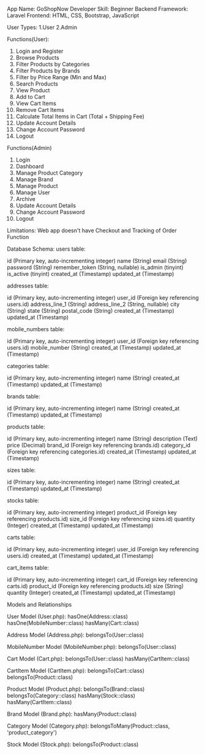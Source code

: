 App Name: GoShopNow
Developer Skill: Beginner 
Backend Framework: Laravel
Frontend: HTML, CSS, Bootstrap, JavaScript

User Types:
1.User
2.Admin

Functions(User):
1. Login and Register
2. Browse Products
3. Filter Products by Categories
4. Filter Products by Brands
6. Filter by Price Range (Min and Max)
7. Search Products
8. View Product
9. Add to Cart
10. View Cart Items
11. Remove Cart Items
12. Calculate Total Items in Cart (Total + Shipping Fee)
13. Update Account Details
14. Change Account Password
15. Logout


Functions(Admin)
1. Login
2. Dashboard 
3. Manage Product Category
4. Manage Brand
5. Manage Product
6. Manage User
7. Archive
8. Update Account Details
9. Change Account Password
10. Logout

Limitations:
Web app doesn't have Checkout and Tracking of Order Function

Database Schema:
users table:

id (Primary key, auto-incrementing integer)
name (String)
email (String)
password (String)
remember_token (String, nullable)
is_admin (tinyint)
is_active (tinyint)
created_at (Timestamp)
updated_at (Timestamp)

addresses table:

id (Primary key, auto-incrementing integer)
user_id (Foreign key referencing users.id)
address_line_1 (String)
address_line_2 (String, nullable)
city (String)
state (String)
postal_code (String)
created_at (Timestamp)
updated_at (Timestamp)

mobile_numbers table:

id (Primary key, auto-incrementing integer)
user_id (Foreign key referencing users.id)
mobile_number (String)
created_at (Timestamp)
updated_at (Timestamp)

categories table:

id (Primary key, auto-incrementing integer)
name (String)
created_at (Timestamp)
updated_at (Timestamp)

brands table:

id (Primary key, auto-incrementing integer)
name (String)
created_at (Timestamp)
updated_at (Timestamp)

products table:

id (Primary key, auto-incrementing integer)
name (String)
description (Text)
price (Decimal)
brand_id (Foreign key referencing brands.id)
category_id (Foreign key referencing categories.id)
created_at (Timestamp)
updated_at (Timestamp)


sizes table:

id (Primary key, auto-incrementing integer)
name (String)
created_at (Timestamp)
updated_at (Timestamp)

stocks table:

id (Primary key, auto-incrementing integer)
product_id (Foreign key referencing products.id)
size_id (Foreign key referencing sizes.id)
quantity (Integer)
created_at (Timestamp)
updated_at (Timestamp)

carts table:

id (Primary key, auto-incrementing integer)
user_id (Foreign key referencing users.id)
created_at (Timestamp)
updated_at (Timestamp)

cart_items table:

id (Primary key, auto-incrementing integer)
cart_id (Foreign key referencing carts.id)
product_id (Foreign key referencing products.id)
size (String)
quantity (Integer)
created_at (Timestamp)
updated_at (Timestamp)

Models and Relationships

User Model (User.php):
hasOne(Address::class)
hasOne(MobileNumber::class)
hasMany(Cart::class)

Address Model (Address.php):
belongsTo(User::class)

MobileNumber Model (MobileNumber.php):
belongsTo(User::class)

Cart Model (Cart.php):
belongsTo(User::class)
hasMany(CartItem::class)

CartItem Model (CartItem.php):
belongsTo(Cart::class)
belongsTo(Product::class)


Product Model (Product.php):
belongsTo(Brand::class)
belongsTo(Category::class)
hasMany(Stock::class)
hasMany(CartItem::class)

Brand Model (Brand.php):
hasMany(Product::class)

Category Model (Category.php):
belongsToMany(Product::class, 'product_category')

Stock Model (Stock.php):
belongsTo(Product::class)

